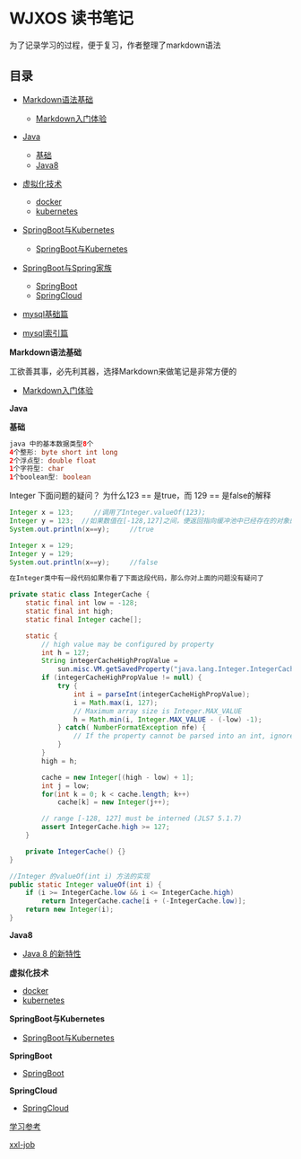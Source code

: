 # WJXOS 读书笔记
为了记录学习的过程，便于复习，作者整理了markdown语法

## 目录

- [Markdown语法基础](#Markdown语法基础)
    - [Markdown入门体验](#Markdown入门体验)
- [Java](#Java)
    - [基础](#基础)
    - [Java8](#Java8)
    
- [虚拟化技术](#虚拟化技术)
    - [docker](#docker)
    - [kubernetes](#kubernetes)
    
- [SpringBoot与Kubernetes](#SpringBoot与Kubernetes)
    - [SpringBoot与Kubernetes](#docker)
 
 
 
- [SpringBoot与Spring家族](#SpringBoot与Spring家族)
    - [SpringBoot](#SpringBoot) 
    - [SpringCloud](#SpringCloud) 

- [mysql基础篇](docs/mysql/basic.md) 
- [mysql索引篇](docs/mysql/mysql.md)

**Markdown语法基础**

工欲善其事，必先利其器，选择Markdown来做笔记是非常方便的
* [Markdown入门体验](docs/markdown/markdown.md)
 
**Java**

**基础**
```java
java 中的基本数据类型8个
4个整形: byte short int long 
2个浮点型: double float 
1个字符型: char 
1个boolean型: boolean
```
Integer 下面问题的疑问？ 为什么123 == 是true，而 129 == 是false的解释
```java
Integer x = 123;     //调用了Integer.valueOf(123);
Integer y = 123;  //如果数值在[-128,127]之间，便返回指向缓冲池中已经存在的对象的引用；否则创建一个新的Integer对象。
System.out.println(x==y);     //true

Integer x = 129; 
Integer y = 129; 
System.out.println(x==y);     //false

在Integer类中有一段代码如果你看了下面这段代码，那么你对上面的问题没有疑问了

private static class IntegerCache {
    static final int low = -128;
    static final int high;
    static final Integer cache[];

    static {
        // high value may be configured by property
        int h = 127;
        String integerCacheHighPropValue =
            sun.misc.VM.getSavedProperty("java.lang.Integer.IntegerCache.high");
        if (integerCacheHighPropValue != null) {
            try {
                int i = parseInt(integerCacheHighPropValue);
                i = Math.max(i, 127);
                // Maximum array size is Integer.MAX_VALUE
                h = Math.min(i, Integer.MAX_VALUE - (-low) -1);
            } catch( NumberFormatException nfe) {
                // If the property cannot be parsed into an int, ignore it.
            }
        }
        high = h;

        cache = new Integer[(high - low) + 1];
        int j = low;
        for(int k = 0; k < cache.length; k++)
            cache[k] = new Integer(j++);

        // range [-128, 127] must be interned (JLS7 5.1.7)
        assert IntegerCache.high >= 127;
    }

    private IntegerCache() {}
}

//Integer 的valueOf(int i) 方法的实现
public static Integer valueOf(int i) {
    if (i >= IntegerCache.low && i <= IntegerCache.high)
        return IntegerCache.cache[i + (-IntegerCache.low)];
    return new Integer(i);
}
```
**Java8**
 * [Java 8 的新特性](docs/java8/interfaces.md)

**虚拟化技术**
* [docker](docs/docker/docker.md)
* [kubernetes](docs/docker/kubernetes.md)

**SpringBoot与Kubernetes**
* [SpringBoot与Kubernetes](docs/springbootAndKubernetes/springbootAndKubernetes.md)

**SpringBoot**
* [SpringBoot](docs/springboot/Springboot.md)

**SpringCloud**
* [SpringCloud](docs/springcloud/springcloud.md)


[学习参考](https://github.com/CyC2018/CS-Notes)

[xxl-job](http://www.xuxueli.com/page/projects.html)

